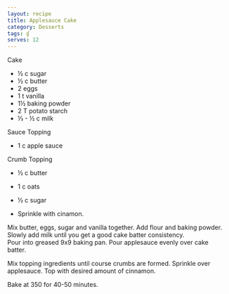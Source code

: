 ```yaml
---
layout: recipe
title: Applesauce Cake
category: Desserts
tags: ɠ
serves: 12
---
```

Cake

- ½ c sugar
- ½ c butter
- 2 eggs
- 1 t vanilla
- 1½ baking powder
- 2 T potato starch
- ⅓ - ½ c milk 

Sauce Topping

- 1 c apple sauce

Crumb Topping

- ½ c butter
- 1 c oats
- ½ c sugar

- Sprinkle with cinamon.

Mix butter, eggs, sugar and vanilla together.  Add flour and baking powder.  Slowly add milk until you get a good cake batter consistency.  
Pour into greased 9x9 baking pan.  Pour applesauce evenly over cake batter.

Mix topping ingredients until course crumbs are formed.  Sprinkle over applesauce.  Top with desired amount of cinnamon. 

Bake at 350 for 40-50 minutes.
